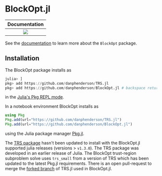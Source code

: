 # BlockOpt.jl

| **Documentation** | 
|:-----------------:|
| [![][docs-dev-img]](https://danphenderson.github.io/BlockOpt.jl/dev/) |

[docs-dev-img]: https://img.shields.io/badge/docs-dev-blue.svg

See the [documentation](https://danphenderson.github.io/BlockOpt.jl/dev/) to learn more 
about the `BlockOpt` package.

## Installation
The BlockOpt package installs as

```julia
julia> ]
pkg> add https://github.com/danphenderson/TRS.jl
pkg> add https://github.com/danphenderson/BlockOpt.jl # backspace returns to julia prompt 
```

in the [Julia's Pkg REPL mode](https://docs.julialang.org/en/v1/stdlib/Pkg/index.html#Getting-Started-1).


In a notebook environment BlockOpt installs as
```julia
using Pkg
Pkg.add(url="https://github.com/danphenderson/TRS.jl")
Pkg.add(url="https://github.com/danphenderson/BlockOpt.jl")
```
using the Julia package manager [Pkg.jl](https://pkgdocs.julialang.org/v1/).

The [TRS package](https://github.com/oxfordcontrol/TRS.jl) hasn't been updated to install with
the BlockOpt.jl supported julia releases (versions > `v1.3.0`). The TRS package was developed in an earlier
release of Julia. The BlockOpt trust-region subproblem solve uses `trs_small` from a version of TRS which has been
updated to the latest Pkg.jl requirements. There is an open pull-request to merge the
[forked branch](https://github.com/danphenderson/TRS.jl) of TRS.jl used in BlockOpt.jl.